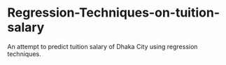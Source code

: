 # Regression-Techniques-on-tuition-salary
An attempt to predict tuition salary of Dhaka City using regression techniques.
